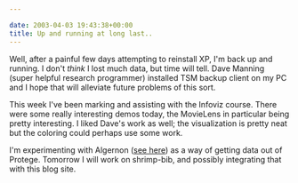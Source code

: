 ```yaml
---

date: 2003-04-03 19:43:38+00:00
title: Up and running at long last..
---
```


Well, after a painful few days attempting to reinstall XP, I'm back up and running.  I don't _think_ I lost much data, but time will tell.  Dave Manning (super helpful research programmer) installed TSM backup client on my PC and I hope that will alleviate future problems of this sort.

This week I've been marking and assisting with the Infoviz course.  There were some really interesting demos today, the MovieLens in particular being pretty interesting.  I liked Dave's work as well; the visualization is pretty neat but the coloring could perhaps use some work.

I'm experimenting with Algernon ([see here](http://smi.stanford.edu/people/hewett/research/ai/algernon/)) as a way of getting data out of Protege.  Tomorrow I will work on shrimp-bib, and possibly integrating that with this blog site.
